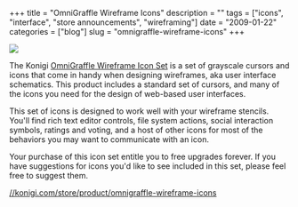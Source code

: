 +++
title = "OmniGraffle Wireframe Icons"
description = ""
tags = ["icons", "interface", "store announcements", "wireframing"]
date = "2009-01-22"
categories = ["blog"]
slug = "omnigraffle-wireframe-icons"
+++



  <div class="notebook-screenshot"><a href="http://shop.konigi.com/product/omnigraffle-wireframe-icons?q=store/product/omnigraffle-wireframe-icons"><img src="/media/notebook/omnigraffle-wireframe-icons.jpg" class="notebook-image" /></a></div><p>The Konigi <a href="http://shop.konigi.com/product/omnigraffle-wireframe-icons?q=store/product/omnigraffle-wireframe-icons">OmniGraffle Wireframe Icon Set</a> is a set of grayscale cursors and icons that come in handy when designing wireframes, aka user interface schematics. This product includes a standard set of cursors, and many of the icons you need for the design of web-based user interfaces.</p>
<p>This set of icons is designed to work well with your wireframe stencils. You'll find rich text editor controls, file system actions, social interaction symbols, ratings and voting, and a host of other icons for most of the behaviors you may want to communicate with an icon.</p>
<p>Your purchase of this icon set entitle you to free upgrades forever. If you have suggestions for icons you'd like to see included in this set, please feel free to suggest them.</p>
    
  <a href="http://shop.konigi.com/product/omnigraffle-wireframe-icons?q=store/product/omnigraffle-wireframe-icons">//konigi.com/store/product/omnigraffle-wireframe-icons</a>
